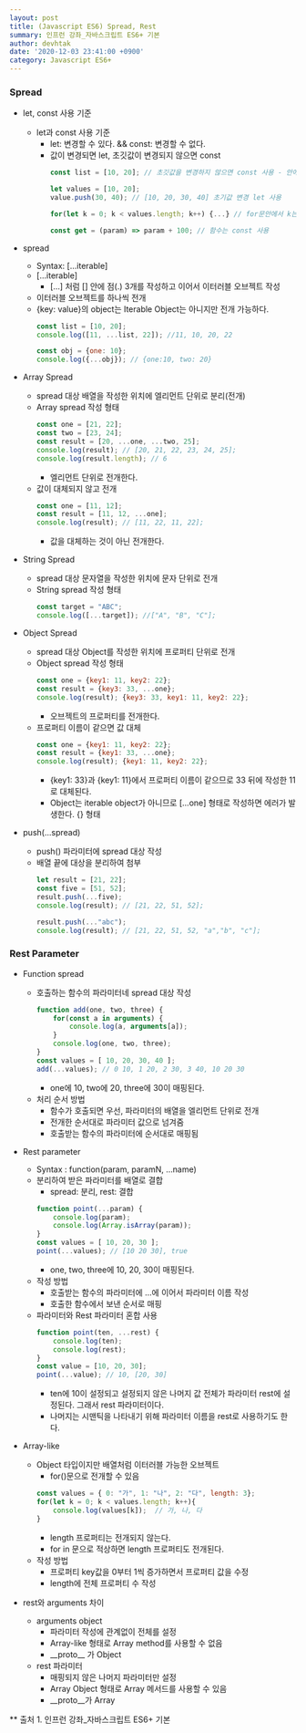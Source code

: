 ```yaml
---
layout: post
title: (Javascript ES6) Spread, Rest
summary: 인프런 강좌_자바스크립트 ES6+ 기본
author: devhtak
date: '2020-12-03 23:41:00 +0900'
category: Javascript ES6+
---
```


### Spread

- let, const 사용 기준
  - let과 const 사용 기준
    - let: 변경할 수 있다. && const: 변경할 수 없다.
    - 값이 변경되면 let, 초깃값이 변경되지 않으면 const
      ```javascript
      const list = [10, 20]; // 초깃값을 변경하지 않으면 const 사용 - 안에 값은 변경 가능 list[0] = 20;
      
      let values = [10, 20];
      value.push(30, 40); // [10, 20, 30, 40] 초기값 변경 let 사용
      
      for(let k = 0; k < values.length; k++) {...} // for문안에서 k는 변경될 수 있기 때문에 let 사용
      
      const get = (param) => param + 100; // 함수는 const 사용
      ```

- spread
  - Syntax: [...iterable]
  - [...iterable]
    - [...] 처럼 [] 안에 점(.) 3개를 작성하고 이어서 이터러블 오브젝트 작성
  - 이터러블 오브젝트를 하나씩 전개
  - {key: value}의 object는 Iterable Object는 아니지만 전개 가능하다.
    ```javascript
    const list = [10, 20];
    console.log([11, ...list, 22]); //11, 10, 20, 22
    
    const obj = {one: 10};
    console.log({...obj}); // {one:10, two: 20}
    ```

- Array Spread
  - spread 대상 배열을 작성한 위치에 엘리먼트 단위로 분리(전개)
  - Array spread 작성 형태
    ```javascript
    const one = [21, 22];
    const two = [23, 24];
    const result = [20, ...one, ...two, 25];
    console.log(result); // [20, 21, 22, 23, 24, 25];
    console.log(result.length); // 6
    ```
    - 엘리먼트 단위로 전개한다.
  - 값이 대체되지 않고 전개
    ```javascript
    const one = [11, 12];
    const result = [11, 12, ...one];
    console.log(result); // [11, 22, 11, 22];
    ```
    - 값을 대체하는 것이 아닌 전개한다.

- String Spread
  - spread 대상 문자열을 작성한 위치에 문자 단위로 전개
  - String spread 작성 형태
    ```javascript
    const target = "ABC";
    console.log([...target]); //["A", "B", "C"];
    ```
    
- Object Spread
  - spread 대상 Object를 작성한 위치에 프로퍼티 단위로 전개
  - Object spread 작성 형태
    ```javascript
    const one = {key1: 11, key2: 22};
    const result = {key3: 33, ...one};
    console.log(result); {key3: 33, key1: 11, key2: 22};
    ```
    - 오브젝트의 프로퍼티를 전개한다.
  - 프로퍼티 이름이 같으면 값 대체
    ```javascript
    const one = {key1: 11, key2: 22};
    const result = {key1: 33, ...one};
    console.log(result); {key1: 11, key2: 22};
    ```
    - {key1: 33}과 {key1: 11}에서 프로퍼티 이름이 같으므로 33 뒤에 작성한 11로 대체된다.
    - Object는 iterable object가 아니므로 [...one] 형태로 작성하면 에러가 발생한다. {} 형태

- push(...spread)
  - push() 파라미터에 spread 대상 작성
  - 배열 끝에 대상을 분리하여 첨부
    ```javascript
    let result = [21, 22];
    const five = [51, 52];
    result.push(...five);
    console.log(result); // [21, 22, 51, 52];
    
    result.push(..."abc");
    console.log(result); // [21, 22, 51, 52, "a","b", "c"];
    ```
    
### Rest Parameter

- Function spread
  - 호출하는 함수의 파라미터네 spread 대상 작성
    ```javascript
    function add(one, two, three) {
        for(const a in arguments) {
            console.log(a, arguments[a]);
        }
        console.log(one, two, three);
    }
    const values = [ 10, 20, 30, 40 ];
    add(...values); // 0 10, 1 20, 2 30, 3 40, 10 20 30
    ```
    - one에 10, two에 20, three에 30이 매핑된다.
  - 처리 순서 방법
    - 함수가 호출되면 우선, 파라미터의 배열을 엘리먼트 단위로 전개
    - 전개한 순서대로 파라미터 값으로 넘겨줌
    - 호출받는 함수의 파라미터에 순서대로 매핑됨
    
- Rest parameter
  - Syntax : function(param, paramN, ...name) 
  - 분리하여 받은 파라미터를 배열로 결합
    - spread: 분리, rest: 결합
    ```javascript
    function point(...param) {
        console.log(param);
        console.log(Array.isArray(param));
    }
    const values = [ 10, 20, 30 ];
    point(...values); // [10 20 30], true
    ```
    - one, two, three에 10, 20, 30이 매핑된다.
  - 작성 방법
    - 호출받는 함수의 파라미터에 ...에 이어서 파라미터 이름 작성
    - 호출한 함수에서 보낸 순서로 매핑
  - 파라미터와 Rest 파라미터 혼합 사용
    ```javascript
    function point(ten, ...rest) {
        console.log(ten);
        console.log(rest);
    }
    const value = [10, 20, 30];
    point(...value); // 10, [20, 30]
    ```
    - ten에 10이 설정되고 설정되지 않은 나머지 값 전체가 파라미터 rest에 설정된다. 그래서 rest 파라미터이다.
    - 나머지는 시맨틱을 나타내기 위해 파라미터 이름을 rest로 사용하기도 한다.
    
- Array-like
  - Object 타입이지만 배열처럼 이터러블 가능한 오브젝트
    - for()문으로 전개할 수 있음
    ```javascript
    const values = { 0: "가", 1: "나", 2: "다", length: 3};
    for(let k = 0; k < values.length; k++){
        console.log(values[k]);  // 가, 나, 다
    }    
    ```
    - length 프로퍼티는 전개되지 않는다.
    - for in 문으로 적상하면 length 프로퍼티도 전개된다.
  - 작성 방법
    - 프로퍼티 key값을 0부터 1씩 증가하면서 프로퍼티 값을 수정
    - length에 전체 프로퍼티 수 작성
    
- rest와 arguments 차이
  - arguments object
    - 파라미터 작성에 관계없이 전체를 설정
    - Array-like 형태로 Array method를 사용할 수 없음
    - \_\_proto\_\_ 가 Object
  - rest 파라미터
    - 매핑되지 않은 나머지 파라미터만 설정
    - Array Object 형태로 Array 메서드를 사용할 수 있음
    - \_\_proto\_\_가 Array
    
** 출처 1. 인프런 강좌_자바스크립트 ES6+ 기본
